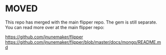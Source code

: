 # MOVED

This repo has merged with the main flipper repo. The gem is still separate. You can read more over at the main flipper repo:

https://github.com/jnunemaker/flipper
https://github.com/jnunemaker/flipper/blob/master/docs/mongo/README.md
